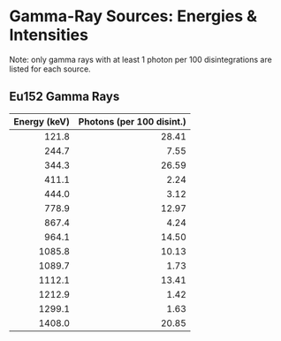 # Gamma-Ray Sources: Energies & Intensities
Note: only gamma rays with at least 1 photon per 100 disintegrations are listed for each source.

## Eu152 Gamma Rays

| Energy (keV) | Photons (per 100 disint.) |
|-------------:|--------------------------:|
| 121.8        | 28.41                     |
| 244.7        | 7.55                      |
| 344.3        | 26.59                     |
| 411.1        | 2.24                      |
| 444.0        | 3.12                      |
| 778.9        | 12.97                     |
| 867.4        | 4.24                      |
| 964.1        | 14.50                     |
| 1085.8       | 10.13                     |
| 1089.7       | 1.73                      |
| 1112.1       | 13.41                     |
| 1212.9       | 1.42                      |
| 1299.1       | 1.63                      |
| 1408.0       | 20.85                     |
